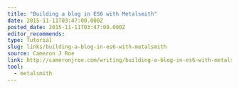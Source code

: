 ```yaml
---
title: "Building a blog in ES6 with Metalsmith"
date: 2015-11-11T03:47:00.000Z
posted_date: 2015-11-11T03:47:00.000Z
editor_recommends:
type: Tutorial
slug: links/building-a-blog-in-es6-with-metalsmith
source: Cameron J Roe
link: http://cameronjroe.com/writing/building-a-blog-in-es6-with-metalsmith/
tool:
  - metalsmith
---
```





